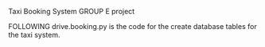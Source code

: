 Taxi Booking System GROUP E project 

FOLLOWING drive.booking.py is the code for the create database tables for the taxi system.
